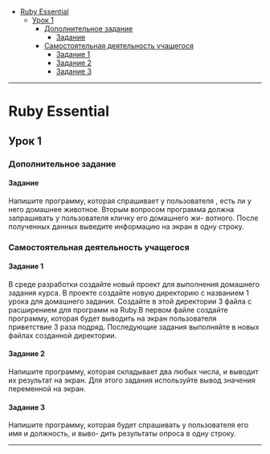 - [Ruby Essential](#ruby-essential)
  - [Урок 1](#урок-1)
    - [Дополнительное задание](#дополнительное-задание)
      - [Задание](#задание)
    - [Самостоятельная деятельность учащегося](#самостоятельная-деятельность-учащегося)
      - [Задание 1](#задание-1)
      - [Задание 2](#задание-2)
      - [Задание 3](#задание-3)
***
# Ruby Essential 
## Урок 1
### Дополнительное задание
#### Задание 
Напишите программу, которая спрашивает у пользователя , есть ли у него домашнее животное. 
Вторым вопросом программа должна запрашивать у пользователя кличку его домашнего жи-
вотного. После полученных данных выведите информацию на экран в одну строку. 
### Самостоятельная деятельность учащегося 
#### Задание 1 
В среде разработки создайте новый проект для выполнения домашнего задания курса. 
В проекте создайте новую директорию с названием 1 урока для домашнего задания. Создайте 
в этой директории 3 файла с расширением для программ на Ruby.В первом файле создайте 
программу, которая будет выводить на экран пользователя приветствие 3 раза подряд. 
Последующие задания выполняйте в новых файлах созданной директории. 
#### Задание 2 
Напишите программу, которая складывает два любых числа, и выводит их результат на экран. 
Для этого задания используйте вывод значения переменной на экран. 
#### Задание 3 
Напишите программу, которая будет спрашивать у пользователя его имя и должность, и выво-
дить результаты опроса в одну строку.
***  

